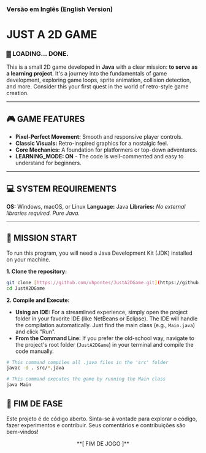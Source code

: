 ### Versão em Inglês (English Version)

# JUST A 2D GAME

### ▓ LOADING... DONE.

This is a small 2D game developed in **Java** with a clear mission: **to serve as a learning project**. It's a journey into the fundamentals of game development, exploring game loops, sprite animation, collision detection, and more. Consider this your first quest in the world of retro-style game creation.

---

## 🎮 GAME FEATURES

* **Pixel-Perfect Movement:** Smooth and responsive player controls.
* **Classic Visuals:** Retro-inspired graphics for a nostalgic feel.
* **Core Mechanics:** A foundation for platformers or top-down adventures.
* **LEARNING_MODE: ON** - The code is well-commented and easy to understand for beginners.

---

## 💻 SYSTEM REQUIREMENTS

**OS:** Windows, macOS, or Linux
**Language:** Java
**Libraries:** *No external libraries required. Pure Java.*

---

## 🚀 MISSION START

To run this program, you will need a Java Development Kit (JDK) installed on your machine.

**1. Clone the repository:**
```bash
git clone [https://github.com/vhpontes/JustA2DGame.git](https://github.com/vhpontes/JustA2DGame.git)
cd JustA2DGame
```

**2. Compile and Execute:**
* **Using an IDE:** For a streamlined experience, simply open the project folder in your favorite IDE (like NetBeans or Eclipse). The IDE will handle the compilation automatically. Just find the main class (e.g., `Main.java`) and click "Run".
* **From the Command Line:** If you prefer the old-school way, navigate to the project's root folder (`JustA2DGame`) in your terminal and compile the code manually.
```bash
# This command compiles all .java files in the 'src' folder
javac -d . src/*.java

# This command executes the game by running the Main class
java Main
```

## 👾 FIM DE FASE

Este projeto é de código aberto. Sinta-se à vontade para explorar o código, fazer experimentos e contribuir. Seus comentários e contribuições são bem-vindos!

<div align="center">
  **[ FIM DE JOGO ]**
</div>
